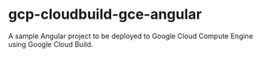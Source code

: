 # gcp-cloudbuild-gce-angular

A sample Angular project to be deployed to Google Cloud Compute Engine using Google Cloud Build.
